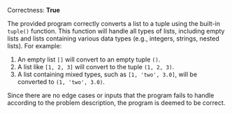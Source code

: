 Correctness: **True**

The provided program correctly converts a list to a tuple using the built-in `tuple()` function. This function will handle all types of lists, including empty lists and lists containing various data types (e.g., integers, strings, nested lists). For example:

1. An empty list `[]` will convert to an empty tuple `()`.
2. A list like `[1, 2, 3]` will convert to the tuple `(1, 2, 3)`.
3. A list containing mixed types, such as `[1, 'two', 3.0]`, will be converted to `(1, 'two', 3.0)`.

Since there are no edge cases or inputs that the program fails to handle according to the problem description, the program is deemed to be correct.
